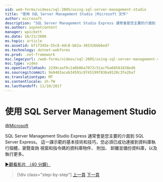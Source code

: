 ```yaml
---
uid: web-forms/videos/sql-2005/using-sql-server-management-studio
title: "使用 SQL Server Management Studio |Microsoft 文件"
author: microsoft
description: "SQL Server Management Studio Express 通常會是您主要的介面到 SQL Server Express。 這一課示範的基本技術和 ski..."
ms.author: aspnetcontent
manager: wpickett
ms.date: 10/23/2006
ms.topic: article
ms.assetid: bf1f345e-55c8-4dc8-b62a-365326bb6ed7
ms.technology: dotnet-webforms
ms.prod: .net-framework
msc.legacyurl: /web-forms/videos/sql-2005/using-sql-server-management-studio
msc.type: video
ms.openlocfilehash: 22d9caaf6c2a0b86a7072c51acfba68581838ed6
ms.sourcegitcommit: 9a9483aceb34591c97451997036a9120c3fe2baf
ms.translationtype: MT
ms.contentlocale: zh-TW
ms.lasthandoff: 11/10/2017
---
```

<a name="using-sql-server-management-studio"></a>使用 SQL Server Management Studio
====================
由[Microsoft](https://github.com/microsoft)

SQL Server Management Studio Express 通常會是您主要的介面到 SQL Server Express。 這一課示範的基本技術和技巧，您必須已成功連接到資料庫執行個體，瀏覽查詢 視窗和指令碼的資料庫物件、 附加、 卸離並備份資料庫，以及執行更多。

[&#9654;觀看影片 （40 分鐘）](https://channel9.msdn.com/Blogs/ASP-NET-Site-Videos/using-sql-server-management-studio)

>[!div class="step-by-step"]
[上一頁](connecting-your-web-application-to-sql-server-2005-express-edition.md)
[下一頁](getting-started-with-reporting-services.md)
